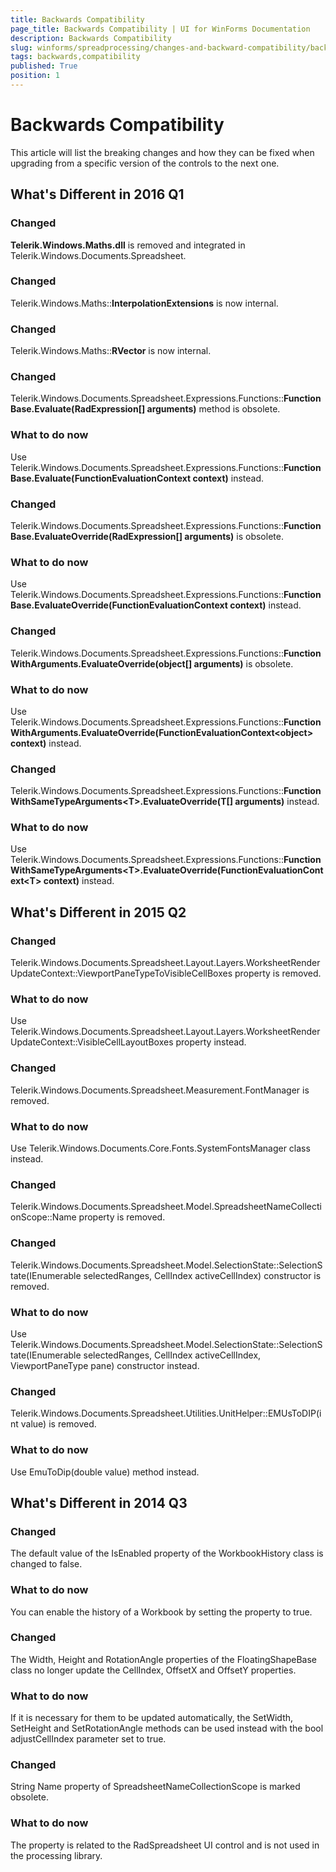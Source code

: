 ```yaml
---
title: Backwards Compatibility
page_title: Backwards Compatibility | UI for WinForms Documentation
description: Backwards Compatibility
slug: winforms/spreadprocessing/changes-and-backward-compatibility/backwards-compatibility
tags: backwards,compatibility
published: True
position: 1
---
```


# Backwards Compatibility

This article will list the breaking changes and how they can be fixed when upgrading from a specific version of the controls to the next one.

## What's Different in 2016 Q1

### Changed

**Telerik.Windows.Maths.dll** is removed and integrated in Telerik.Windows.Documents.Spreadsheet.

### Changed

Telerik.Windows.Maths::**InterpolationExtensions** is now internal.

### Changed

Telerik.Windows.Maths::**RVector** is now internal.

### Changed

Telerik.Windows.Documents.Spreadsheet.Expressions.Functions::**FunctionBase.Evaluate(RadExpression[] arguments)** method is obsolete.

### What to do now

Use Telerik.Windows.Documents.Spreadsheet.Expressions.Functions::**FunctionBase.Evaluate(FunctionEvaluationContext context)** instead.

### Changed

Telerik.Windows.Documents.Spreadsheet.Expressions.Functions::**FunctionBase.EvaluateOverride(RadExpression[] arguments)** is obsolete.

### What to do now

Use Telerik.Windows.Documents.Spreadsheet.Expressions.Functions::**FunctionBase.EvaluateOverride(FunctionEvaluationContext context)** instead.


### Changed

Telerik.Windows.Documents.Spreadsheet.Expressions.Functions::**FunctionWithArguments.EvaluateOverride(object[] arguments)** is obsolete.

### What to do now

Use Telerik.Windows.Documents.Spreadsheet.Expressions.Functions::**FunctionWithArguments.EvaluateOverride(FunctionEvaluationContext&lt;object&gt; context)** instead.

### Changed

 Telerik.Windows.Documents.Spreadsheet.Expressions.Functions::**FunctionWithSameTypeArguments&lt;T&gt;.EvaluateOverride(T[] arguments)** instead.

### What to do now

Use Telerik.Windows.Documents.Spreadsheet.Expressions.Functions::**FunctionWithSameTypeArguments&lt;T&gt;.EvaluateOverride(FunctionEvaluationContext&lt;T&gt; context)** instead.


## What's Different in 2015 Q2

### Changed 

Telerik.Windows.Documents.Spreadsheet.Layout.Layers.WorksheetRenderUpdateContext::ViewportPaneTypeToVisibleCellBoxes property is removed.

### What to do now 

Use Telerik.Windows.Documents.Spreadsheet.Layout.Layers.WorksheetRenderUpdateContext::VisibleCellLayoutBoxes property instead.

### Changed 

Telerik.Windows.Documents.Spreadsheet.Measurement.FontManager is removed.

### What to do now 

Use Telerik.Windows.Documents.Core.Fonts.SystemFontsManager class instead.

### Changed 

Telerik.Windows.Documents.Spreadsheet.Model.SpreadsheetNameCollectionScope::Name property is removed.

### Changed 

Telerik.Windows.Documents.Spreadsheet.Model.SelectionState::SelectionState(IEnumerable selectedRanges, CellIndex activeCellIndex) constructor is removed.

### What to do now 

Use Telerik.Windows.Documents.Spreadsheet.Model.SelectionState::SelectionState(IEnumerable selectedRanges, CellIndex activeCellIndex, ViewportPaneType pane) constructor instead.

### Changed 

Telerik.Windows.Documents.Spreadsheet.Utilities.UnitHelper::EMUsToDIP(int value) is removed.

### What to do now 

Use EmuToDip(double value) method instead.

## What's Different in 2014 Q3

### Changed 

The default value of the IsEnabled property of the WorkbookHistory class is changed to false.

### What to do now 

You can enable the history of a Workbook by setting the property to true.
        

### Changed 

The Width, Height and RotationAngle properties of the FloatingShapeBase class no longer update the CellIndex, OffsetX and OffsetY properties.
        

### What to do now 

If it is necessary for them to be updated automatically, the SetWidth, SetHeight and SetRotationAngle methods can be used instead with the bool adjustCellIndex parameter set to true.
        

### Changed 

String Name property of SpreadsheetNameCollectionScope is marked obsolete.
        

### What to do now 

The property is related to the RadSpreadsheet UI control and is not used in the processing library.
        
